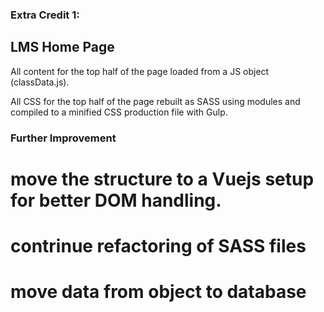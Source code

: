 ### Extra Credit 1:
## LMS Home Page

All content for the top half of the page loaded from a JS object (classData.js).

All CSS for the top half of the page rebuilt as SASS using modules and compiled to a minified CSS production file with Gulp.

### Further Improvement

# move the structure to a Vuejs setup for better DOM handling.
# contrinue refactoring of SASS files
# move data from object to database
